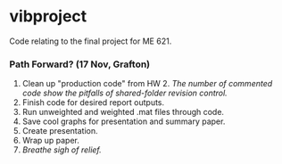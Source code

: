 # vibproject
Code relating to the final project for ME 621.

### Path Forward? (17 Nov, Grafton)
1. Clean up "production code" from HW 2. _The number of commented code show the pitfalls of shared-folder revision control._
2. Finish code for desired report outputs.
3. Run unweighted and weighted .mat files through code.
4. Save cool graphs for presentation and summary paper.
5. Create presentation.
6. Wrap up paper.
7. _Breathe sigh of relief._

